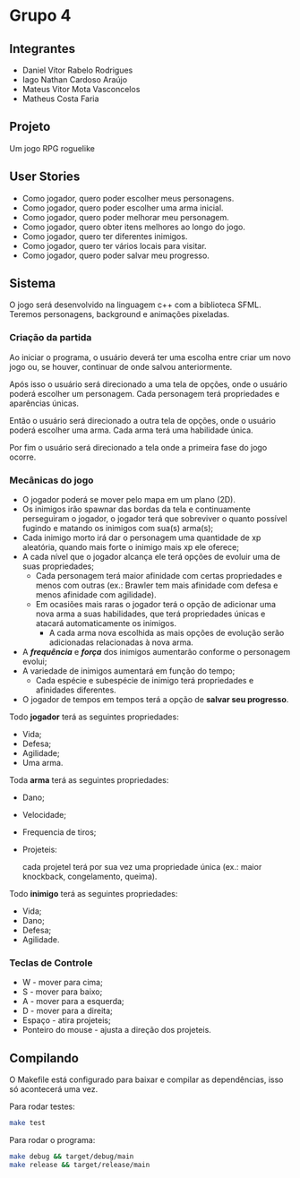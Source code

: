 # Grupo 4
## Integrantes
- Daniel Vítor Rabelo Rodrigues
- Iago Nathan Cardoso Araújo
- Mateus Vitor Mota Vasconcelos
- Matheus Costa Faria
## Projeto
Um jogo RPG roguelike
## User Stories
- Como jogador, quero poder escolher meus personagens.
- Como jogador, quero poder escolher uma arma inicial.
- Como jogador, quero poder melhorar meu personagem.
- Como jogador, quero obter itens melhores ao longo do jogo.
- Como jogador, quero ter diferentes inimigos.
- Como jogador, quero ter vários locais para visitar.
- Como jogador, quero poder salvar meu progresso.

## Sistema
O jogo será desenvolvido na linguagem c++ com a biblioteca SFML. Teremos personagens, background e animações pixeladas.

### Criação da partida
Ao iniciar o programa, o usuário deverá ter uma escolha entre criar um novo jogo ou, se houver, continuar de onde salvou anteriormente. 

Após isso o usuário será direcionado a uma tela de opções, onde o usuário poderá escolher um personagem. Cada personagem terá propriedades e aparências únicas.

Então o usuário será direcionado a outra tela de opções, onde o usuário poderá escolher uma arma. Cada arma terá uma habilidade única.

Por fim o usuário será direcionado a tela onde a primeira fase do jogo ocorre.

### Mecânicas do jogo
- O jogador poderá se mover pelo mapa em um plano (2D).
- Os inimigos irão spawnar das bordas da tela e continuamente perseguiram o jogador, o jogador terá que sobreviver o quanto possível fugindo e matando os inimigos com sua(s) arma(s);
- Cada inimigo morto irá dar o personagem uma quantidade de xp aleatória, quando mais forte o inimigo mais xp ele oferece;
- A cada nível que o jogador alcança ele terá opções de evoluir uma de suas propriedades;
    - Cada personagem terá maior afinidade com certas propriedades e menos com outras (ex.: Brawler tem mais afinidade com defesa e menos afinidade com agilidade).
    - Em ocasiões mais raras o jogador terá o opção de adicionar uma nova arma a suas habilidades, que terá propriedades únicas e atacará automaticamente os inimigos.
        - A cada arma nova escolhida as mais opções de evolução serão adicionadas relacionadas à nova arma.
- A ***frequência*** e ***força*** dos inimigos aumentarão conforme o personagem evolui;
- A variedade de inimigos aumentará em função do tempo;
    - Cada espécie e subespécie de inimigo terá propriedades e afinidades diferentes.
- O jogador de tempos em tempos terá a opção de **salvar seu progresso**.

Todo **jogador** terá as seguintes propriedades:

- Vida;
- Defesa;
- Agilidade;
- Uma arma.

Toda **arma** terá as seguintes propriedades:

- Dano;
- Velocidade;
- Frequencia de tiros;
- Projeteis:
    
    cada projetel terá por sua vez uma propriedade única (ex.: maior knockback, congelamento, queima).
    

Todo **inimigo** terá as seguintes propriedades:

- Vida;
- Dano;
- Defesa;
- Agilidade.


### Teclas de Controle
- W - mover para cima;
- S - mover para baixo;
- A - mover para a esquerda;
- D - mover para a direita;
- Espaço - atira projeteis;
- Ponteiro do mouse - ajusta a direção dos projeteis.


## Compilando
O Makefile está configurado para baixar e compilar as dependências, isso só acontecerá uma vez.

Para rodar testes:
```sh
make test
```
Para rodar o programa:
```sh
make debug && target/debug/main
make release && target/release/main
```
